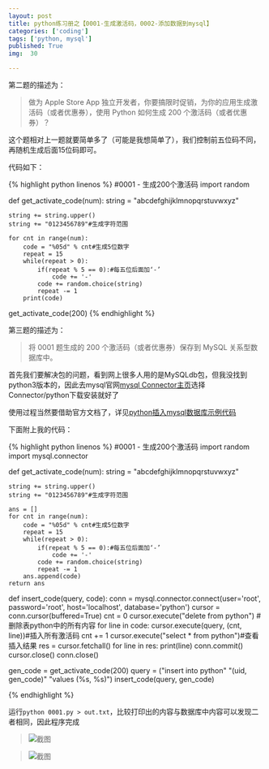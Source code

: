 ```yaml
---
layout: post
title: python练习册之【0001-生成激活码，0002-添加数据到mysql】
categories: ['coding']
tags: ['python, mysql']
published: True
img:  30

---
```


第二题的描述为：
> 做为 Apple Store App 独立开发者，你要搞限时促销，为你的应用生成激活码（或者优惠券），使用 Python 如何生成 200 个激活码（或者优惠券）？


这个题相对上一题就要简单多了（可能是我想简单了），我们控制前五位码不同，再随机生成后面15位码即可。

代码如下：

{% highlight python linenos %}
#0001 - 生成200个激活码
import random

def get_activate_code(num):
    string = "abcdefghijklmnopqrstuvwxyz"

    string += string.upper()
    string += "0123456789"#生成字符范围

    for cnt in range(num):
        code = "%05d" % cnt#生成5位数字
        repeat = 15
        while(repeat > 0):
            if(repeat % 5 == 0):#每五位后面加‘-’
                code += '-'
            code += random.choice(string)
            repeat -= 1
        print(code)

get_activate_code(200)
{% endhighlight %}

第三题的描述为：

> 将 0001 题生成的 200 个激活码（或者优惠券）保存到 MySQL 关系型数据库中。

首先我们要解决包的问题，看到网上很多人用的是MySQLdb包，但我没找到python3版本的，因此去mysql官网[mysql Connector主页](http://dev.mysql.com/doc/index-connectors.html)选择Connector/python下载安装就好了

使用过程当然要借助官方文档了，详见[python插入mysql数据库示例代码](http://dev.mysql.com/doc/connector-python/en/connector-python-example-cursor-transaction.html)

下面附上我的代码：

{% highlight python linenos %}
#0001 - 生成200个激活码
import random
import mysql.connector

def get_activate_code(num):
    string = "abcdefghijklmnopqrstuvwxyz"

    string += string.upper()
    string += "0123456789"#生成字符范围

    ans = []
    for cnt in range(num):
        code = "%05d" % cnt#生成5位数字
        repeat = 15
        while(repeat > 0):
            if(repeat % 5 == 0):#每五位后面加‘-’
                code += '-'
            code += random.choice(string)
            repeat -= 1
        ans.append(code)
    return ans

def insert_code(query, code):
    conn = mysql.connector.connect(user='root', password='root', host='localhost', database='python')
    cursor = conn.cursor(buffered=True)
    cnt = 0
    cursor.execute("delete from python") #删除表python中的所有内容
    for line in code:
        cursor.execute(query, (cnt, line))#插入所有激活码
        cnt += 1
    cursor.execute("select * from python")#查看插入结果
    res = cursor.fetchall()
    for line in res:
        print(line)
    conn.commit()
    cursor.close()
    conn.close()

gen_code = get_activate_code(200)
query = ("insert into python"
        "(uid, gen_code)"
        "values (%s, %s)")
insert_code(query, gen_code)

{% endhighlight %}


运行`python 0001.py > out.txt`，比较打印出的内容与数据库中内容可以发现二者相同，因此程序完成


> ![截图](http://7xlnl2.com1.z0.glb.clouddn.com/post30-截图1.png)

> ![截图](http://7xlnl2.com1.z0.glb.clouddn.com/post30-截图2.png)

